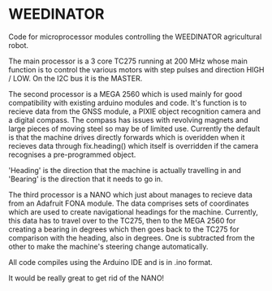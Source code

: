 # WEEDINATOR
Code for microprocessor modules controlling the WEEDINATOR agricultural robot.

The main processor is a 3 core TC275 running at 200 MHz whose main function is to control the various motors with step pulses and direction HIGH / LOW. On the I2C bus it is the MASTER.

The second processor is a MEGA 2560 which is used mainly for good compatibility with existing arduino modules and code. It's function is to recieve data from the GNSS module, a PIXIE object recognition camera and a digital compass. The compass has issues with revolving magnets and large pieces of moving steel so may be of limited use. Currently the default is that the machine drives directly forwards which is overidden when it recieves data through fix.heading() which itself is overridden if the camera recognises a pre-programmed object.

'Heading' is the direction that the machine is actually travelling in and 'Bearing' is the direction that it needs to go in.

The third processor is a NANO which just about manages to recieve data from an Adafruit FONA module. The data comprises sets of coordinates which are used to create navigational headings for the machine. Currently, this data has to travel over to the TC275, then to the MEGA 2560 for creating a bearing in degrees which then goes back to the TC275 for comparison with the heading, also in degrees. One is subtracted from the other to make the machine's steering change automatically.

All code compiles using the Arduino IDE and is in .ino format.

It would be really great to get rid of the NANO!

